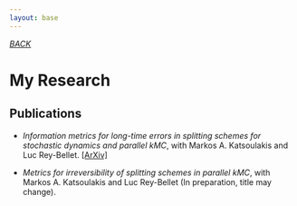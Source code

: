 ```yaml
---
layout: base
---
```


<a href="../index.html"><i class="fa fa-arrow-circle-o-left fa-2x">BACK</i></a>

# My Research

## Publications

* *Information metrics for long-time errors in splitting schemes for stochastic dynamics and parallel kMC*, with Markos A. Katsoulakis and Luc Rey-Bellet. [[ArXiv]](http://arxiv.org/abs/1511.08240)


* *Metrics for irreversibility of splitting schemes in parallel kMC*, with Markos A. Katsoulakis and Luc Rey-Bellet (In preparation, title may change).
